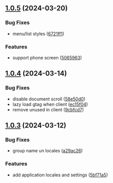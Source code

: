 ## [1.0.5](https://github.com/yujinpan/cashier-desk/compare/v1.0.4...v1.0.5) (2024-03-20)

### Bug Fixes

- menu/list styles ([6721ff1](https://github.com/yujinpan/cashier-desk/commit/6721ff16927746927bd8a7f0418a5c9cf6c00b2e))

### Features

- support phone screen ([5065963](https://github.com/yujinpan/cashier-desk/commit/506596340694ed784306e37c73de6480c4784e24))

## [1.0.4](https://github.com/yujinpan/cashier-desk/compare/v1.0.3...v1.0.4) (2024-03-14)

### Bug Fixes

- disable document scroll ([58e50d0](https://github.com/yujinpan/cashier-desk/commit/58e50d0ae5c947aad246a8f39ba646f016c8295a))
- lazy load gtag when client ([ec15f04](https://github.com/yujinpan/cashier-desk/commit/ec15f042bd0ef684ec42b9ed7e6594a30bb377f4))
- remove unused in client ([9cbfcd7](https://github.com/yujinpan/cashier-desk/commit/9cbfcd7159b3cf9a2855e064bcf1e6b8b615f8b6))

## [1.0.3](https://github.com/yujinpan/cashier-desk/compare/v1.0.2...v1.0.3) (2024-03-12)

### Bug Fixes

- group name un locales ([a29ac26](https://github.com/yujinpan/cashier-desk/commit/a29ac26b1df61d514d1c827796cd85a0dcf2c410))

### Features

- add application locales and settings ([5bf71a5](https://github.com/yujinpan/cashier-desk/commit/5bf71a52f5dec46d429441c10e169a10134932cf))
